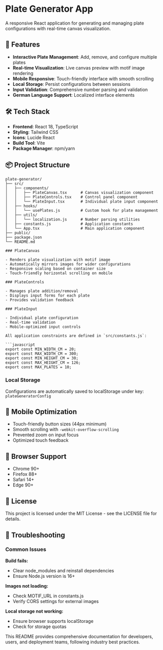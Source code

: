 # Plate Generator App

A responsive React application for generating and managing plate configurations with real-time canvas visualization.

## 🚀 Features

- **Interactive Plate Management**: Add, remove, and configure multiple plates
- **Real-time Visualization**: Live canvas preview with motif image rendering
- **Mobile Responsive**: Touch-friendly interface with smooth scrolling
- **Local Storage**: Persist configurations between sessions
- **Input Validation**: Comprehensive number parsing and validation
- **German Language Support**: Localized interface elements

## 🛠 Tech Stack

- **Frontend**: React 18, TypeScript
- **Styling**: Tailwind CSS
- **Icons**: Lucide React
- **Build Tool**: Vite
- **Package Manager**: npm/yarn

## 📦 Project Structure

````
plate-generator/
├── src/
│   ├── components/
│   │   ├── PlateCanvas.tsx      # Canvas visualization component
│   │   ├── PlateControls.tsx    # Control panel component
│   │   └── PlateInput.tsx       # Individual plate input component
│   ├── hooks/
│   │   └── usePlates.js         # Custom hook for plate management
│   ├── utils/
│   │   └── localization.js      # Number parsing utilities
│   ├── constants.js             # Application constants
│   └── App.tsx                  # Main application component
├── public/
├── package.json
└── README.md

### PlateCanvas

- Renders plate visualization with motif image
- Automatically mirrors images for wider configurations
- Responsive scaling based on container size
- Touch-friendly horizontal scrolling on mobile

### PlateControls

- Manages plate addition/removal
- Displays input forms for each plate
- Provides validation feedback

### PlateInput

- Individual plate configuration
- Real-time validation
- Mobile-optimized input controls

All application constraints are defined in `src/constants.js`:

```javascript
export const MIN_WIDTH_CM = 20;
export const MAX_WIDTH_CM = 300;
export const MIN_HEIGHT_CM = 30;
export const MAX_HEIGHT_CM = 126;
export const MAX_PLATES = 10;
````

### Local Storage

Configurations are automatically saved to localStorage under key: `plateGeneratorConfig`

## 📱 Mobile Optimization

- Touch-friendly button sizes (44px minimum)
- Smooth scrolling with `-webkit-overflow-scrolling`
- Prevented zoom on input focus
- Optimized touch feedback

## 🧪 Browser Support

- Chrome 90+
- Firefox 88+
- Safari 14+
- Edge 90+

## 📄 License

This project is licensed under the MIT License - see the LICENSE file for details.

## 🐛 Troubleshooting

### Common Issues

**Build fails:**

- Clear node_modules and reinstall dependencies
- Ensure Node.js version is 16+

**Images not loading:**

- Check MOTIF_URL in constants.js
- Verify CORS settings for external images

**Local storage not working:**

- Ensure browser supports localStorage
- Check for storage quotas

This README provides comprehensive documentation for developers, users, and deployment teams, following industry best practices.
